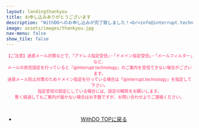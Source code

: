 ```yaml
---
layout: landingthankyou
title: お申し込みありがとうございます
description: "WithDOへのお申し込みが完了致しました！<br>info@interrupt.technologyから入金のご案内メールをお送り致します。<br>いましばらくお待ちください。"
image: assets/images/thankyou.jpg
nav-menu: false
show_tile: false
---
```


<!-- Main -->
<div id="main">

<!--  -->
<section id="two" class="spotlights">
    <section style="text-align:center;">
            <div class="caution" >
                <p style="color:#ff3369;font-size: 0.8em;">【ご注意】迷惑メール対策などで、「アドレス指定受信」・「ドメイン指定受信」・「メールフィルター」など、<br>
メールの拒否設定を行っていると「@interrupt.technology」のご案内を受信できない場合がございます。<br>
迷惑メール防止対策のためドメイン指定を行っている場合は「@interrupt.technology」を指定して下さい。<br>
指定受信の設定にしている場合には、設定の解除をお願いします。<br>
暫く経過してもご案内が届かない場合はお手数ですが、お問い合わせよりご連絡ください。</p>
<br>
                <ul  style="text-align: center;" class="actions">
                    <li><a href="/desc/04_withdo.html" class="button" style="text-transform:none !important;">WithDO TOPに戻る</a></li>
                </ul>
            </div>
    </section>

</section>

</div>
<script src="https://ajax.googleapis.com/ajax/libs/jquery/3.4.1/jquery.min.js"></script><!-- jQuery の読み込み -->  
<script>
// History API が使えるブラウザかどうかをチェック
if( window.history && window.history.pushState ){
  //. ブラウザ履歴に１つ追加
  history.pushState( "nohb", null, "" );
  $(window).on( "popstate", function(event){
    //. このページで「戻る」を実行
    if( !event.originalEvent.state ){
      //. もう一度履歴を操作して終了
      history.pushState( "nohb", null, "" );
      return;
    }
  });
}
</script>